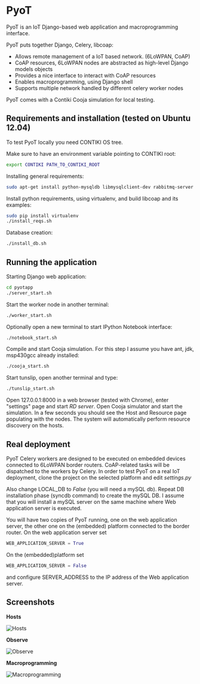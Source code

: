 PyoT
=========

PyoT is an IoT Django-based web application and macroprogramming interface.

PyoT puts together Django, Celery, libcoap: 

  - Allows remote management of a IoT based network. (6LoWPAN, CoAP)
  - CoAP resources, 6LoWPAN nodes are abstracted as high-level Django models objects
  - Provides a nice interface to interact with CoAP resources
  - Enables macroprogramming, using Django shell
  - Supports multiple network handled by different celery worker nodes

PyoT comes with a Contiki Cooja simulation for local testing.

Requirements and installation (tested on Ubuntu 12.04)
--------------
To test PyoT locally you need CONTIKI OS tree.

Make sure to have an environment variable pointing to CONTIKI root:
```sh
export CONTIKI PATH_TO_CONTIKI_ROOT
```

Installing general requirements:
```sh
sudo apt-get install python-mysqldb libmysqlclient-dev rabbitmq-server python-pip python-dev libcurl4-gnutls-dev graphviz libgraphviz-dev  libfreetype6-dev libpng12-dev
```

Install python requirements, using virtualenv, and build libcoap and its examples:
```sh
sudo pip install virtualenv
./install_reqs.sh
```

Database creation:
```sh
./install_db.sh
```

Running the application
--------------
Starting Django web application:
```sh
cd pyotapp
./server_start.sh
```

Start the worker node in another terminal:
```sh
./worker_start.sh
```

Optionally open a new terminal to start IPython Notebook interface:
```sh
./notebook_start.sh
```

Compile and start Cooja simulation. For this step I assume you have ant, jdk, msp430gcc already installed:
```sh
./cooja_start.sh
```

Start tunslip, open another terminal and type:
```sh
./tunslip_start.sh
```

Open 127.0.0.1:8000 in a web browser (tested with Chrome), enter "settings" page and start *RD server*. Open Cooja simulator and start the simulation. In a few seconds you should see the Host and Resource page populating with the nodes. The system will automatically perform resource discovery on the hosts.


Real deployment
--------------
PyoT Celery workers are designed to be executed on embedded devices connected to 6LoWPAN border routers. CoAP-related tasks will be dispatched to the workers by Celery. In order to test PyoT on a real IoT deployment, clone the project on the selected platform and edit *settings.py*

Also change LOCAL_DB to *False* (you will need a mySQL db). Repeat DB installation phase (syncdb command) to create the mySQL DB. I assume that you will install a mySQL server on the same machine where  Web application server is executed.

You will have two copies of PyoT running, one on the web application server, the other one on the (embedded) platform connected to the border router. On the web application server set 
```py
WEB_APPLICATION_SERVER = True
```

On the (embedded)platform set 
```py
WEB_APPLICATION_SERVER = False
```
and configure SERVER_ADDRESS to the IP address of the Web application server.

Screenshots
--------------
**Hosts**


![Hosts](https://raw.github.com/tecip-nes/pyot/master/screenshots/hosts.png)

**Observe**


![Observe](https://raw.github.com/tecip-nes/pyot/master/screenshots/observe.png)

**Macroprogramming**


![Macroprogramming](https://raw.github.com/tecip-nes/pyot/master/screenshots/macroprogramming.png)
